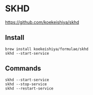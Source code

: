 # SKHD

https://github.com/koekeishiya/skhd

## Install

```
brew install koekeishiya/formulae/skhd
skhd --start-service
```

## Commands

```
skhd --start-service
skhd --stop-service
skhd --restart-service
```

